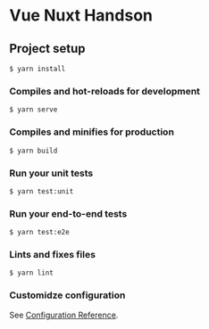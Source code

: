 # Vue Nuxt Handson

## Project setup

```
$ yarn install
```

### Compiles and hot-reloads for development

```
$ yarn serve
```

### Compiles and minifies for production

```
$ yarn build
```

### Run your unit tests

```
$ yarn test:unit
```

### Run your end-to-end tests

```
$ yarn test:e2e
```

### Lints and fixes files

```
$ yarn lint
```

### Customidze configuration

See [Configuration Reference](https://cli.vuejs.org/config/).
